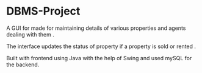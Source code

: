 # DBMS-Project

A GUI for made for maintaining details of various properties and
agents dealing with them . 

The interface updates the status of
property if a property is sold or rented . 

Built with frontend using Java with the help of Swing
and used mySQL for the backend.
